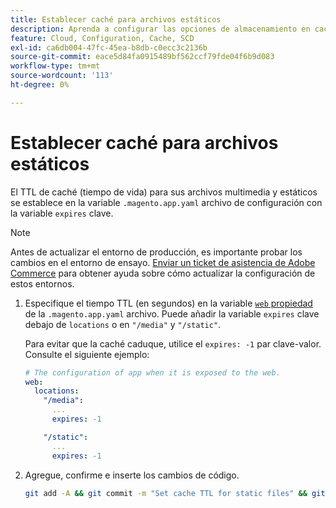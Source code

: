 ```yaml
---
title: Establecer caché para archivos estáticos
description: Aprenda a configurar las opciones de almacenamiento en caché en la [!DNL Commerce] archivo de configuración de la aplicación.
feature: Cloud, Configuration, Cache, SCD
exl-id: ca6db004-47fc-45ea-b8db-c0ecc3c2136b
source-git-commit: eace5d84fa0915489bf562ccf79fde04f6b9d083
workflow-type: tm+mt
source-wordcount: '113'
ht-degree: 0%

---
```


# Establecer caché para archivos estáticos

El TTL de caché (tiempo de vida) para sus archivos multimedia y estáticos se establece en la variable `.magento.app.yaml` archivo de configuración con la variable `expires` clave.

>[!NOTE]
>
>Antes de actualizar el entorno de producción, es importante probar los cambios en el entorno de ensayo. [Enviar un ticket de asistencia de Adobe Commerce](https://experienceleague.adobe.com/docs/commerce-knowledge-base/kb/help-center-guide/magento-help-center-user-guide.html#submit-ticket) para obtener ayuda sobre cómo actualizar la configuración de estos entornos.

1. Especifique el tiempo TTL (en segundos) en la variable [`web` propiedad](web-property.md) de la `.magento.app.yaml` archivo. Puede añadir la variable `expires` clave debajo de `locations` o en `"/media"` y `"/static"`.

   Para evitar que la caché caduque, utilice el `expires: -1` par clave-valor. Consulte el siguiente ejemplo:

   ```yaml
   # The configuration of app when it is exposed to the web.
   web:
     locations:
       "/media":
         ...
         expires: -1
   
       "/static":
         ...
         expires: -1
   ```

1. Agregue, confirme e inserte los cambios de código.

   ```bash
   git add -A && git commit -m "Set cache TTL for static files" && git push origin <branch-name>
   ```
